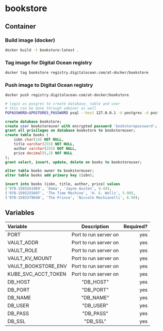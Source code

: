 # bookstore

## Container

### Build image (docker)

```sh
docker build -t bookstore:latest .
```

### Tag image for Digital Ocean registry

```sh
docker tag bookstore registry.digitalocean.com/at-docker/bookstore
```

### Push image to Digital Ocean registry

```sh
docker push registry.digitalocean.com/at-docker/bookstore
```

```sh
# login as posgres to create database, table and user
# this can be done through adminer as well
PGPASSWORD=$POSTGRES_PASSWORD psql --host 127.0.0.1 -U postgres -d postgres -p 5432
```

```sql
create database bookstore;
create user bookstoreuser with encrypted password 'bookstorepassword';
grant all privileges on database bookstore to bookstoreuser;
create table books (
    isbn char(14) NOT NULL,
    title varchar(255) NOT NULL,
    author varchar(255) NOT NULL,
    price decimal(5,2) NOT NULL
);
grant select, insert, update, delete on books to bookstoreuser;

alter table books owner to bookstoreuser;
alter table books add primary key (isbn);

insert into books (isbn, title, author, price) values
('978-1503261969', 'Emma', 'Jayne Austen', 9.44),
('978-1505255607', 'The Time Machine', 'H. G. Wells', 5.99),
('978-1503379640', 'The Prince', 'Niccolò Machiavelli', 6.99);
```


## Variables

| Variable | Description | Required? |
|:---------|:-----------:|----------:|
| PORT | Port to run server on | yes |
| VAULT_ADDR | Port to run server on | yes |
| VAULT_ROLE | Port to run server on | yes |
| VAULT_KV_MOUNT | Port to run server on | yes |
| VAULT_BOOKSTORE_ENV | Port to run server on | yes |
| KUBE_SVC_ACCT_TOKEN | Port to run server on | yes |
| DB_HOST | "DB_HOST" | yes |
| DB_PORT | "DB_PORT" | yes |
| DB_NAME | "DB_NAME" | yes |
| DB_USER | "DB_USER" | yes |
| DB_PASS | "DB_PASS" | yes |
| DB_SSL  | "DB_SSL" | yes |
